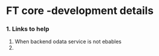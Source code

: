 # FT core  -development details

### 1. Links to help

1. When backend odata service is not ebables
2. 